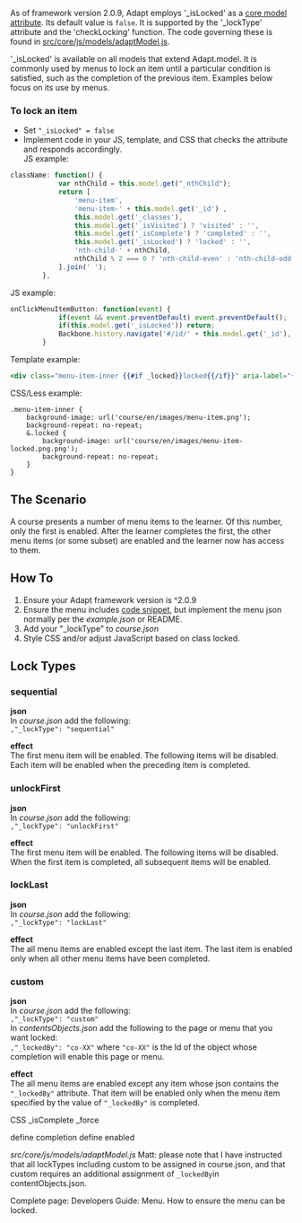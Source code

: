 As of framework version 2.0.9, Adapt employs '_isLocked' as a [core model attribute](https://github.com/adaptlearning/adapt_framework/wiki/Core-model-attributes). Its default value is `false`. It is supported by the '_lockType' attribute and the 'checkLocking' function. The code governing these is found in [src/core/js/models/adaptModel.js](https://github.com/adaptlearning/adapt_framework/blob/master/src/core/js/models/adaptModel.js).  

'_isLocked' is available on all models that extend Adapt.model. It is commonly used by menus to lock an item until a particular condition is satisfied, such as the completion of the previous item. Examples below focus on its use by menus.

### To lock an item
- Set `"_isLocked" = false`
- Implement code in your JS, template, and CSS that checks the attribute and responds accordingly.  
JS example:  
```javascript  
className: function() {
            var nthChild = this.model.get("_nthChild");
            return [
                'menu-item',
                'menu-item-' + this.model.get('_id') ,
                this.model.get('_classes'),
                this.model.get('_isVisited') ? 'visited' : '',
                this.model.get('_isComplete') ? 'completed' : '',
                this.model.get('_isLocked') ? 'locked' : '',
                'nth-child-' + nthChild,
                nthChild % 2 === 0 ? 'nth-child-even' : 'nth-child-odd'
            ].join(' ');
        },
```  
JS example:  
```javascript  
onClickMenuItemButton: function(event) {
            if(event && event.preventDefault) event.preventDefault();
            if(this.model.get('_isLocked')) return;
            Backbone.history.navigate('#/id/' + this.model.get('_id'), {trigger: true});
        }
```  
Template example:  
```handlebars    
<div class="menu-item-inner {{#if _locked}}locked{{/if}}" aria-label="{{_globals._menu._mymenu.menuItem}}" {{#if _globals._menu._mymenu.menuItem}}tabindex="0"{{/if}}>

```  
CSS/Less example:  
```less  
.menu-item-inner {
    background-image: url('course/en/images/menu-item.png');
    background-repeat: no-repeat;
    &.locked {
        background-image: url('course/en/images/menu-item-locked.png.png');
        background-repeat: no-repeat;
    }
}
```  


## The Scenario  
A course presents a number of menu items to the learner. Of this number, only the first is enabled. After the learner completes the first, the other menu items (or some subset) are enabled and the learner now has access to them.

## How To 

1. Ensure your Adapt framework version is ^2.0.9
2. Ensure the menu includes [code snippet](https://github.com/adaptlearning/adapt-contrib-boxmenu/blob/master/js/adapt-contrib-boxmenu.js#L37), but implement the menu json normally per the *example.json* or README.
3. Add your "_lockType" to *course.json*
4. Style CSS and/or adjust JavaScript based on class locked.

## Lock Types
### sequential
**json**  
In *course.json* add the following:  
`,"_lockType": "sequential"`

**effect**  
The first menu item will be enabled. The following items will be disabled. Each item will be enabled when the preceding item is completed.

### unlockFirst
**json**  
In *course.json* add the following:  
`,"_lockType": "unlockFirst"`

**effect**  
The first menu item will be enabled. The following items will be disabled. When the first item is completed, all subsequent items will be enabled.

### lockLast
**json**  
In *course.json* add the following:  
`,"_lockType": "lockLast"`

**effect**  
The all menu items are enabled except the last item. The last item is enabled only when all other menu items have been completed.   

### custom
**json**  
In *course.json* add the following:  
`,"_lockType": "custom"`  
In *contentsObjects.json* add the following to the page or menu that you want locked:  
`,"_lockedBy": "co-XX"`
where `"co-XX"` is the Id of the object whose completion will enable this page or menu.

**effect**  
The all menu items are enabled except any item whose json contains the `"_lockedBy"` attribute. That item will be enabled only when the menu item specified by the value of `"_lockedBy"` is completed. 

CSS
_isComplete
_force

define completion
define enabled

*src/core/js/models/adaptModel.js*
Matt: please note that I have instructed that all lockTypes including custom to be assigned in course.json, and that custom requires an additional assignment of `_lockedBy`in contentObjects.json.

Complete page: Developers Guide: Menu. How to ensure the menu can be locked. 